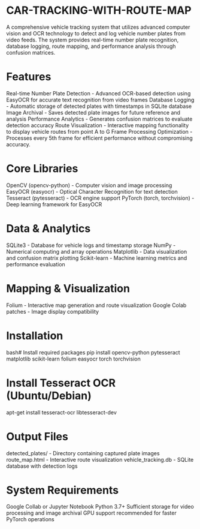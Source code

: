 # CAR-TRACKING-WITH-ROUTE-MAP

A comprehensive vehicle tracking system that utilizes advanced computer vision and OCR technology to detect and log vehicle number plates from video feeds. The system provides real-time number plate recognition, database logging, route mapping, and performance analysis through confusion matrices.


# Features

Real-time Number Plate Detection - Advanced OCR-based detection using EasyOCR for accurate text recognition from video frames
Database Logging - Automatic storage of detected plates with timestamps in SQLite database
Image Archival - Saves detected plate images for future reference and analysis
Performance Analytics - Generates confusion matrices to evaluate detection accuracy
Route Visualization - Interactive mapping functionality to display vehicle routes from point A to G
Frame Processing Optimization - Processes every 5th frame for efficient performance without compromising accuracy.

# Core Libraries

OpenCV (opencv-python) - Computer vision and image processing
EasyOCR (easyocr) - Optical Character Recognition for text detection
Tesseract (pytesseract) - OCR engine support
PyTorch (torch, torchvision) - Deep learning framework for EasyOCR

# Data & Analytics

SQLite3 - Database for vehicle logs and timestamp storage
NumPy - Numerical computing and array operations
Matplotlib - Data visualization and confusion matrix plotting
Scikit-learn - Machine learning metrics and performance evaluation

# Mapping & Visualization

Folium - Interactive map generation and route visualization
Google Colab patches - Image display compatibility


# Installation
bash# Install required packages
pip install opencv-python pytesseract matplotlib scikit-learn folium easyocr torch torchvision

# Install Tesseract OCR (Ubuntu/Debian)
apt-get install tesseract-ocr libtesseract-dev

# Output Files

detected_plates/ - Directory containing captured plate images
route_map.html - Interactive route visualization
vehicle_tracking.db - SQLite database with detection logs

# System Requirements

Google Collab or Jupyter Notebook
Python 3.7+
Sufficient storage for video processing and image archival
GPU support recommended for faster PyTorch operations

